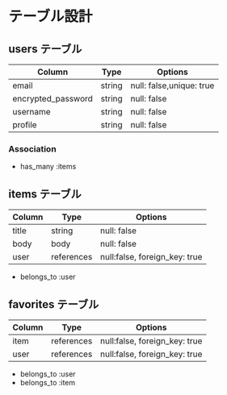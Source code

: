 # テーブル設計

## users テーブル

| Column   | Type   | Options     |
| -------- | ------ | ----------- |
| email    | string |null: false,unique: true  |
| encrypted_password| string | null: false |
| username | string | null: false |
| profile  | string | null: false |


### Association

- has_many :items

## items テーブル

| Column    | Type       | Options     |
| ------    | ---------- | ----------- |
| title     | string     | null: false |
| body      | body       | null: false |
| user      | references | null:false, foreign_key: true |

- belongs_to :user

## favorites テーブル

| Column    | Type       | Options     |
| ------    | ---------- | ----------- |
| item      | references | null:false, foreign_key: true |
| user      | references | null:false, foreign_key: true |

- belongs_to :user
- belongs_to :item